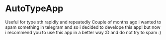 # AutoTypeApp
Useful for type sth rapidly and repeatedly
Couple of months ago i wanted to spam something in telegram and so i decided to develope this app!
but now i recommend you to use this app in a better way :D and do not try to spam :)
